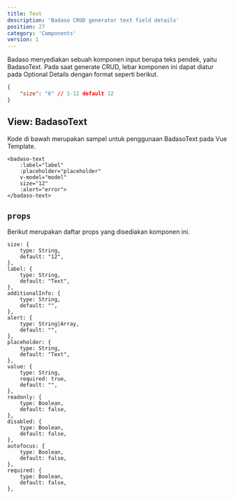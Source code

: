 ```yaml
---
title: Text
description: 'Badaso CRUD generator text field details'
position: 27
category: 'Components'
version: 1
---
```


Badaso menyediakan sebuah komponen input berupa teks pendek, yaitu BadasoText. Pada saat generate CRUD, lebar komponen ini dapat diatur pada Optional Details dengan format seperti berikut.


```json
{
    "size": "6" // 1-12 default 12
}
```

## View: BadasoText

Kode di bawah merupakan sampel untuk penggunaan BadasoText pada Vue Template.


```vue
<badaso-text
    :label="label"
    :placeholder="placeholder"
    v-model="model"
    size="12"
    :alert="error">
</badaso-text>
```

## `props`

Berikut merupakan daftar props yang disediakan komponen ini.

```
size: {
    type: String,
    default: "12",
},
label: {
    type: String,
    default: "Text",
},
additionalInfo: {
    type: String,
    default: "",
},
alert: {
    type: String|Array,
    default: "",
},
placeholder: {
    type: String,
    default: "Text",
},
value: {
    type: String,
    required: true,
    default: "",
},
readonly: {
    type: Boolean,
    default: false,
},
disabled: {
    type: Boolean,
    default: false,
},
autofocus: {
    type: Boolean,
    default: false,
},
required: {
    type: Boolean,
    default: false,
},

```